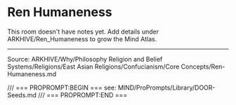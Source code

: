 # Ren Humaneness

This room doesn't have notes yet. Add details under ARKHIVE/Ren_Humaneness to grow the Mind Atlas.

---
Source: ARKHIVE/Why/Philosophy Religion and Belief Systems/Religions/East Asian Religions/Confucianism/Core Concepts/Ren-Humaneness.md

/// === PROPROMPT:BEGIN ===
see: MIND/ProPrompts/Library/DOOR-Seeds.md
/// === PROPROMPT:END ===

